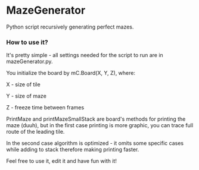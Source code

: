 # MazeGenerator
Python script recursively generating perfect mazes. 

### How to use it?

It's pretty simple - all settings needed for the script to run are in mazeGenerator.py. 

You initialize the board by mC.Board(X, Y, Z), where:

X - size of tile 

Y - size of maze 

Z - freeze time between frames


PrintMaze and printMazeSmallStack are board's methods for printing the maze (duuh), 
but in the first case printing is more graphic, you can trace full route of the leading tile.

In the second case algorithm is optimized - it omits some specific cases while adding to stack
therefore making printing faster. 

Feel free to use it, edit it and have fun with it!
